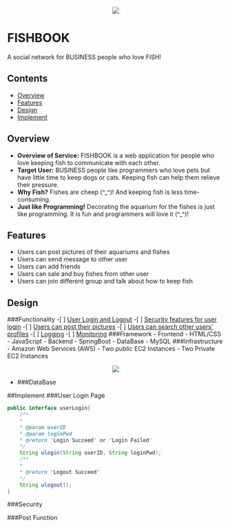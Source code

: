 <p align="center">
    <img src="https://images.pexels.com/photos/128756/pexels-photo-128756.jpeg?auto=compress&cs=tinysrgb&dpr=2&h=750&w=1260">
</p>

# FISHBOOK
A social network for BUSINESS people who love FISH! 

## Contents
 * [Overview](#Overview)
 * [Features](#Features)
 * [Design](#Design)
 * [Implement](#Implement)

## <a name="Overview">Overview</a>
 * **Overview of Service:** FISHBOOK is a web application for people 
 who love keeping fish to communicate with each other.
 * **Target User:** BUSINESS people like programmers who love pets but have little time
  to keep dogs or cats. Keeping fish can help them relieve their pressure.
 * **Why Fish?** Fishes are cheep (^_^)! And keeping fish is less time-consuming.
 * **Just like Programming!** Decorating the aquarium for the fishes is
 just like programming. It is fun and programmers will love it (^_^)!
 
 ## <a name="Features">Features</a>
 * Users can post pictures of their aquariums and fishes
 * Users can send message to other user
 * Users can add friends
 * Users can sale and buy fishes from other user
 * Users can join different group and talk about how to keep fish
 
 ## <a name="Design">Design</a>

###Functionality
     -[ ] [User Login and Logout](#login)
     -[ ] [Security features for user login](#security)
     -[ ] [Users can post their pictures](#post)
     -[ ] [Users can search other users' profiles](#search)
     -[ ] [Logging](#logging)
     -[ ] [Monitoring](#monitoring)
###Framework
    - Frontend
        - HTML/CSS
        - JavaScript
    - Backend
        - SpringBoot
    - DataBase
        - MySQL
###Infrastructure
    - Amazon Web Services (AWS)
        - Two public EC2 Instances
        - Two Private EC2 Instances

<p align="center">
<img src="/src/resources/static/img/Infrastructure.png">
</p>

- ###DataBase

##<a name="Implement">Implement</a>
###<a name="login">User Login Page</a>

```java
public interface userLogin{
    /**
    * 
    * @param userID
    * @param loginPwd
    * @return "Login Succeed" or "Login Failed"
    */
    String ulogin(String userID, String loginPwd);
    /**
    *  
    * @return "Logout Succeed"
    */
    String ulogout();
}
```

###<a name="security">Security</a>


###<a name="post">Post Function</a>


